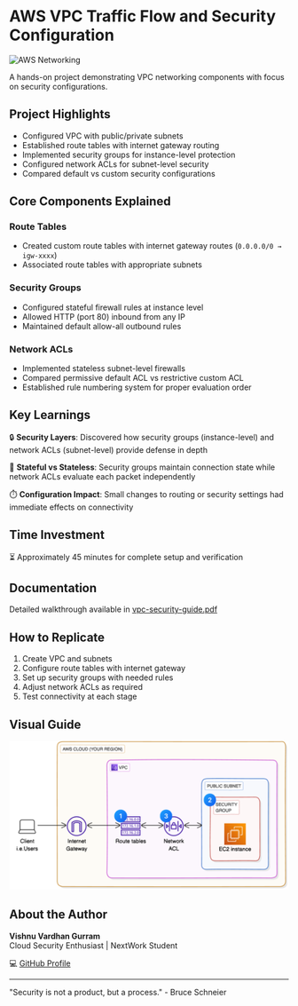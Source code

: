 # AWS VPC Traffic Flow and Security Configuration

![AWS Networking](https://d1.awsstatic.com/logos/aws-logo-lockups/poweredbyaws/PB_AWS_logo_RGB_stacked_REV_SQ.91cd4af40773cbfbd15577a3c2b8a346fe3e8fa2.png)

A hands-on project demonstrating VPC networking components with focus on security configurations.

## Project Highlights

- Configured VPC with public/private subnets
- Established route tables with internet gateway routing
- Implemented security groups for instance-level protection
- Configured network ACLs for subnet-level security
- Compared default vs custom security configurations

## Core Components Explained

### Route Tables
- Created custom route tables with internet gateway routes (`0.0.0.0/0 → igw-xxxx`)
- Associated route tables with appropriate subnets

### Security Groups
- Configured stateful firewall rules at instance level
- Allowed HTTP (port 80) inbound from any IP
- Maintained default allow-all outbound rules

### Network ACLs
- Implemented stateless subnet-level firewalls
- Compared permissive default ACL vs restrictive custom ACL
- Established rule numbering system for proper evaluation order

## Key Learnings

🔒 **Security Layers**: Discovered how security groups (instance-level) and network ACLs (subnet-level) provide defense in depth

🔄 **Stateful vs Stateless**: Security groups maintain connection state while network ACLs evaluate each packet independently

⏱️ **Configuration Impact**: Small changes to routing or security settings had immediate effects on connectivity

## Time Investment

⏳ Approximately 45 minutes for complete setup and verification

## Documentation

Detailed walkthrough available in [vpc-security-guide.pdf](vpc-security-guide.pdf)

## How to Replicate

1. Create VPC and subnets
2. Configure route tables with internet gateway
3. Set up security groups with needed rules
4. Adjust network ACLs as required
5. Test connectivity at each stage

## Visual Guide

![Security Architecture](images/architecture.png)  

## About the Author

**Vishnu Vardhan Gurram**  
Cloud Security Enthusiast | NextWork Student  

💻 [GitHub Profile](https://github.com/vishnuvardhan148)  

---

"Security is not a product, but a process." - Bruce Schneier

